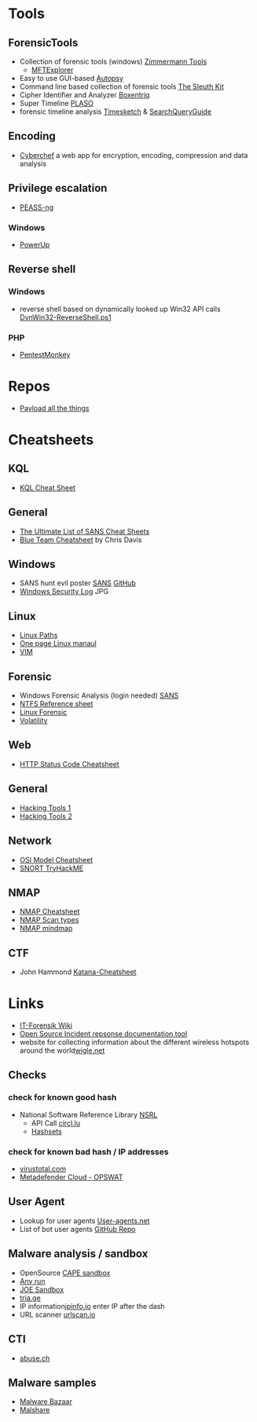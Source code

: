 # Tools
## ForensicTools
- Collection of forensic tools (windows) [Zimmermann Tools](https://ericzimmerman.github.io/#!index.md)
  -  [MFTExplorer](https://fanky.org/MFTExplorer/)
- Easy to use GUI-based [Autopsy](https://www.autopsy.com/)
- Command line based collection of forensic tools [The Sleuth Kit](http://sleuthkit.org/)
- Cipher Identifier and Analyzer [Boxentriq](https://www.boxentriq.com/code-breaking/cipher-identifier)
- Super Timeline [PLASO](https://github.com/log2timeline/plaso)
- forensic timeline analysis [Timesketch](https://github.com/google/timesketch) & [SearchQueryGuide](https://github.com/kovakina/timesketch/blob/master/docs/SearchQueryGuide.md)

## Encoding
- [Cyberchef](https://gchq.github.io/CyberChef/) a web app for encryption, encoding, compression and data analysis

## Privilege escalation
- [PEASS-ng](https://github.com/carlospolop/PEASS-ng)
### Windows
- [PowerUp](https://github.com/PowerShellMafia/PowerSploit/blob/master/Privesc/PowerUp.ps1)

## Reverse shell
### Windows
-  reverse shell based on dynamically looked up Win32 API calls [DynWin32-ReverseShell.ps1](https://gist.github.com/qtc-de/a87b2c97fd9e0330ad2dc67789a62ba5)
### PHP
- [PentestMonkey](https://github.com/pentestmonkey/php-reverse-shell/blob/master/php-reverse-shell.php)

# Repos
- [Payload all the things](https://github.com/swisskyrepo/PayloadsAllTheThings)

# Cheatsheets
## KQL
- [KQL Cheat Sheet](https://github.com/fankyorg/IT-Sec/blob/main/Cheatsheets/kql_cheat_sheet_v01.pdf)

## General
- [The Ultimate List of SANS Cheat Sheets](https://www.sans.org/blog/the-ultimate-list-of-sans-cheat-sheets/)
- [Blue Team Cheatsheet](https://github.com/fankyorg/IT-Sec/blob/main/Cheatsheets/BlueTeam-ChrisDavis.pdf) by Chris Davis 

## Windows
- SANS hunt evil poster [SANS](https://www.sans.org/posters/hunt-evil/) [GitHub](https://github.com/fankyorg/IT-Sec/blob/main/Cheatsheets/165.pdf)
- [Windows Security Log](https://github.com/fankyorg/IT-Sec/blob/main/Cheatsheets/WindowsSecurityLog.jpg) JPG

## Linux
- [Linux Paths](https://github.com/fankyorg/IT-Sec/blob/main/Cheatsheets/Linux-PathCheatsheet.jpg)
- [One page Linux manaul](https://github.com/fankyorg/IT-Sec/blob/main/Cheatsheets/onepagelinuxmanual.png)
- [VIM](https://github.com/fankyorg/IT-Sec/blob/main/Cheatsheets/vimcheatsheet.jpg)

## Forensic
- Windows Forensic Analysis (login needed) [SANS](https://www.sans.org/posters/windows-forensic-analysis/)
- [NTFS Reference sheet](https://www.writeblocked.org/resources/NTFS_CHEAT_SHEETS.pdf)
- [Linux Forensic](https://github.com/fankyorg/IT-Sec/blob/main/Cheatsheets/Linux-Forensics.pdf)
- [Volatility](https://github.com/fankyorg/IT-Sec/blob/main/Cheatsheets/CheatSheet_Volatility_v2.4.pdf)

## Web
- [HTTP Status Code Cheatsheet](https://github.com/fankyorg/IT-Sec/blob/main/Cheatsheets/http-status-codes.jpg)

## General
- [Hacking Tools 1](https://github.com/fankyorg/IT-Sec/blob/main/Cheatsheets/HackingToolsCheatSheet1.jpg)
- [Hacking Tools 2](https://github.com/fankyorg/IT-Sec/blob/main/Cheatsheets/HackingToolsCheatSheet2.jpg)

## Network
- [OSI Model Cheatsheet](https://github.com/fankyorg/IT-Sec/blob/main/Cheatsheets/osicheatsheet.jpg)
- [SNORT TryHackME](https://github.com/fankyorg/IT-Sec/blob/main/Cheatsheets/Snort%20Cheatsheet%20-%20TryHackMe.pdf)

## NMAP
- [NMAP Cheatsheet](https://github.com/fankyorg/IT-Sec/blob/main/Cheatsheets/nmap.jpg)
- [NMAP Scan types](https://github.com/fankyorg/IT-Sec/blob/main/Cheatsheets/nmap-scantypes.jpg)
- [NMAP mindmap](https://github.com/fankyorg/IT-Sec/blob/main/Cheatsheets/nmap-mindmap.png)

## CTF
- John Hammond [Katana-Cheatsheet](https://github.com/JohnHammond/ctf-katana)

# Links
- [IT-Forensik Wiki](https://it-forensik.fiw.hs-wismar.de/index.php/Hauptseite)
- [Open Source Incident repsonse documentation tool](https://dfir-iris.org/)
- website for collecting information about the different wireless hotspots around the world[wigle.net](https://wigle.net/)

## Checks
### check for known good hash
- National Software Reference Library [NSRL](https://www.nist.gov/itl/ssd/software-quality-group/national-software-reference-library-nsrl)
  - API Call [circl.lu](https://circl.lu/services/hashlookup/)
  - [Hashsets](https://www.hashsets.com/nsrl/national_software_reference_library_search.php)
### check for known bad hash / IP addresses
- [virustotal.com](https://www.virustotal.com/gui/)
- [Metadefender Cloud - OPSWAT](https://metadefender.opswat.com/)
## User Agent
- Lookup for user agents [User-agents.net](https://user-agents.net)
- List of bot user agents [GitHub Repo](https://github.com/mitchellkrogza/nginx-ultimate-bad-bot-blocker/blob/master/_generator_lists/bad-user-agents.list)
## Malware analysis / sandbox
- OpenSource [CAPE sandbox](https://capesandbox.com/)
- [Any run](https://app.any.run/)
- [JOE Sandbox](https://www.joesandbox.com/)
- [tria.ge](https://tria.ge/)
- IP information[ipinfo.io](https://ipinfo.io/) enter IP after the dash
- URL scanner [urlscan.io](https://urlscan.io/)
## CTI
- [abuse.ch](https://abuse.ch/)
## Malware samples
- [Malware Bazaar](https://bazaar.abuse.ch/)
- [Malshare](https://malshare.com/)
